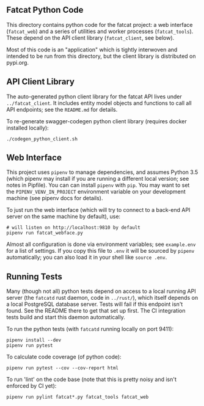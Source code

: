 
## Fatcat Python Code

This directory contains python code for the fatcat project: a web interface
(`fatcat_web`) and a series of utilities and worker processes (`fatcat_tools`).
These depend on the API client library (`fatcat_client`, see below).

Most of this code is an "application" which is tightly interwoven and intended
to be run from this directory, but the client library is distributed on
pypi.org.

## API Client Library

The auto-generated python client library for the fatcat API lives under
`../fatcat_client`. It includes entity model objects and functions to call all
API endpoints; see the `README.md` for details.

To re-generate swagger-codegen python client library (requires docker installed
locally):

    ./codegen_python_client.sh

## Web Interface

This project uses `pipenv` to manage dependencies, and assumes Python 3.5
(which pipenv may install if you are running a different local version; see
notes in Pipfile). You can can install `pipenv` with `pip`. You may want to set
the `PIPENV_VENV_IN_PROJECT` environment variable on your development machine
(see pipenv docs for details).

To just run the web interface (which will try to connect to a back-end API
server on the same machine by default), use:

    # will listen on http://localhost:9810 by default
    pipenv run fatcat_webface.py

Almost all configuration is done via environment variables; see `example.env`
for a list of settings. If you copy this file to `.env` it will be sourced by
`pipenv` automatically; you can also load it in your shell like `source .env`.

## Running Tests

Many (though not all) python tests depend on access to a local running API
server (the `fatcatd` rust daemon, code in `../rust/`), which itself depends on
a local PostgreSQL database server. Tests will fail if this endpoint isn't
found. See the README there to get that set up first. The CI integration tests
build and start this daemon automatically.

To run the python tests (with `fatcatd` running locally on port 9411):

    pipenv install --dev
    pipenv run pytest

To calculate code coverage (of python code):

    pipenv run pytest --cov --cov-report html

To run 'lint' on the code base (note that this is pretty noisy and isn't
enforced by CI yet):

    pipenv run pylint fatcat*.py fatcat_tools fatcat_web
